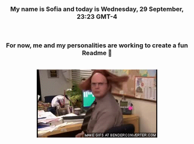 


<div align="center">
<h3 >My name is Sofia and today is Wednesday, 29 September, 23:23 GMT-4</h3><br>
<h3 >For now, me and my personalities are working to create a fun Readme 👋
</h3><br>
<img src='img/dwight.gif' alt='working...'/>
</div>
